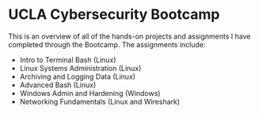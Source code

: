 # UCLA Cybersecurity Bootcamp
This is an overview of all of the hands-on projects and assignments I have completed through the Bootcamp. The assignments include:
- Intro to Terminal Bash (Linux)
- Linux Systems Administration (Linux)
- Archiving and Logging Data (Linux)
- Advanced Bash (Linux)
- Windows Admin and Hardening (Windows)
- Networking Fundamentals (Linux and Wireshark)
